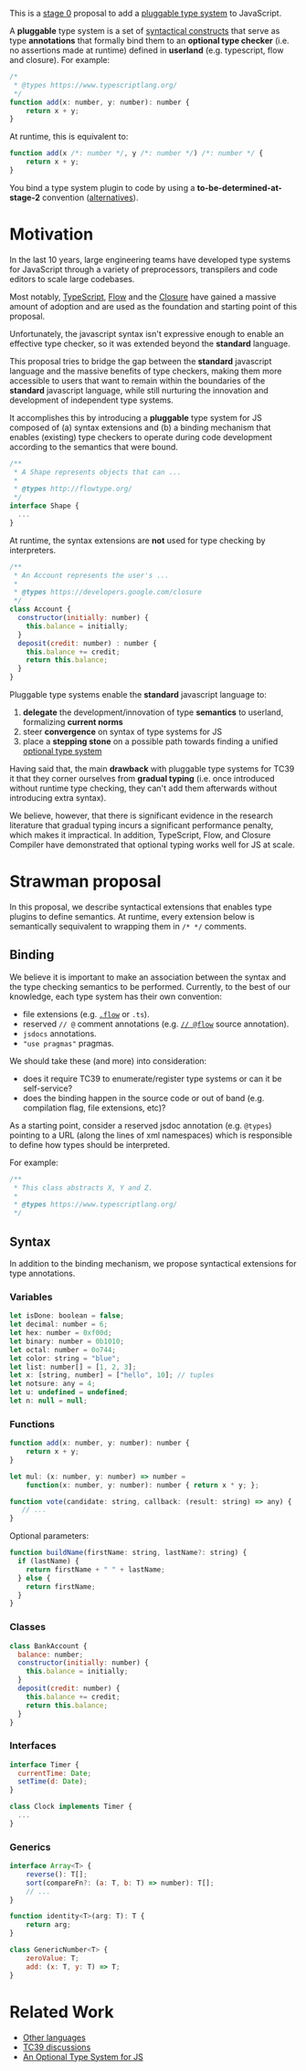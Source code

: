 This is a [stage 0](https://tc39.github.io/process-document/) proposal to add a [pluggable type system](http://bracha.org/pluggableTypesPosition.pdf) to JavaScript.

A **pluggable** type system is a set of [syntactical constructs](#syntax) that serve as type **annotations** that formally bind them to an **optional type checker** (i.e. no assertions made at runtime) defined in  **userland** (e.g. typescript, flow and closure). For example:

```javascript
/* 
 * @types https://www.typescriptlang.org/
 */
function add(x: number, y: number): number {
    return x + y;
}
```

At runtime, this is equivalent to:

```javascript
function add(x /*: number */, y /*: number */) /*: number */ {
    return x + y;
}
```

You bind a type system plugin to code by using a **to-be-determined-at-stage-2** convention ([alternatives](#binding)).

# Motivation

In the last 10 years, large engineering teams have developed type systems for JavaScript through a variety of preprocessors, transpilers and code editors to scale large codebases.

Most notably, [TypeScript](https://www.typescriptlang.org/), [Flow](http://flowtype.org/) and the [Closure](https://github.com/google/closure-compiler/wiki/Annotating-JavaScript-for-the-Closure-Compiler) have gained a massive amount of adoption and are used as the foundation and starting point of this proposal.

Unfortunately, the javascript syntax isn't expressive enough to enable an effective type checker, so it was extended beyond the **standard** language.

This proposal tries to bridge the gap between the **standard** javascript language and the massive benefits of type checkers, making them more accessible to users that want to remain within the boundaries of the **standard** javascript language, while still nurturing the innovation and development of independent type systems.

It accomplishes this by introducing a **pluggable** type system for JS composed of (a) syntax extensions and (b) a binding mechanism that enables (existing) type checkers to operate during code development according to the semantics that were bound.

```javascript
/**
 * A Shape represents objects that can ...
 *
 * @types http://flowtype.org/
 */
interface Shape {
  ...
}
```

At runtime, the syntax extensions are **not** used for type checking by interpreters.

```javascript
/**
 * An Account represents the user's ...
 *
 * @types https://developers.google.com/closure
 */
class Account {  
  constructor(initially: number) {  
    this.balance = initially;  
  }  
  deposit(credit: number) : number {  
    this.balance += credit;  
    return this.balance;  
  }  
}
```


Pluggable type systems enable the **standard** javascript language to:

1. **delegate** the development/innovation of type **semantics** to userland, formalizing **current norms**
1. steer **convergence** on syntax of type systems for JS 
1. place a **stepping stone** on a possible path towards finding a unified [optional type system](http://code.sgo.to/proposal-optional-types/)

Having said that, the main **drawback** with pluggable type systems for TC39 it that they corner ourselves from **gradual typing** (i.e. once introduced without runtime type checking, they can't add them afterwards without introducing extra syntax).

We believe, however, that there is significant evidence in the research literature that gradual typing incurs a significant performance penalty, which makes it impractical. In addition, TypeScript, Flow, and Closure Compiler have demonstrated that optional typing works well for JS at scale.

# Strawman proposal

In this proposal, we describe syntactical extensions that enables type plugins to define semantics. At runtime, every extension below is semantically sequivalent to wrapping them in ```/* */``` comments.

## Binding

We believe it is important to make an association between the syntax and the type checking semantics to be performed. Currently, to the best of our knowledge, each type system has their own convention:

* file extensions (e.g. [```.flow```](https://github.com/facebook/flow/issues/1996#issuecomment-230919868) or ```.ts```).
* reserved ```// @``` comment annotations (e.g. [```// @flow```](https://flow.org/en/docs/usage/#toc-prepare-your-code-for-flow) source annotation).
* ```jsdocs``` annotations.
* ```"use pragmas"``` pragmas.

We should take these (and more) into consideration:

* does it require TC39 to enumerate/register type systems or can it be self-service?
* does the binding happen in the source code or out of band (e.g. compilation flag, file extensions, etc)?

As a starting point, consider a reserved jsdoc annotation (e.g. ```@types```) pointing to a URL (along the lines of xml namespaces) which is responsible to define how types should be interpreted.

For example:

```javascript
/**
 * This class abstracts X, Y and Z.
 *
 * @types https://www.typescriptlang.org/
 */
```

## Syntax

In addition to the binding mechanism, we propose syntactical extensions for type annotations.

### Variables

```javascript
let isDone: boolean = false;
let decimal: number = 6;
let hex: number = 0xf00d;
let binary: number = 0b1010;
let octal: number = 0o744;
let color: string = "blue";
let list: number[] = [1, 2, 3];
let x: [string, number] = ["hello", 10]; // tuples
let notsure: any = 4;
let u: undefined = undefined;
let n: null = null;
```

### Functions

```javascript
function add(x: number, y: number): number {
    return x + y;
}

let mul: (x: number, y: number) => number =
    function(x: number, y: number): number { return x * y; };

function vote(candidate: string, callback: (result: string) => any) {  
   // ...  
}
```

Optional parameters:

```javascript
function buildName(firstName: string, lastName?: string) {
  if (lastName) {
    return firstName + " " + lastName;
  } else {
    return firstName;
  }
}
```

### Classes

```javascript
class BankAccount {  
  balance: number;  
  constructor(initially: number) {  
    this.balance = initially;  
  }  
  deposit(credit: number) {  
    this.balance += credit;  
    return this.balance;  
  }  
}
```

### Interfaces

```javascript
interface Timer {
  currentTime: Date;
  setTime(d: Date);
}

class Clock implements Timer {
  ...
}
```

### Generics

```javascript
interface Array<T> {  
    reverse(): T[];  
    sort(compareFn?: (a: T, b: T) => number): T[];  
    // ...   
}

function identity<T>(arg: T): T {
    return arg;
}

class GenericNumber<T> {
    zeroValue: T;
    add: (x: T, y: T) => T;
}
```

# Related Work

* [Other languages](http://code.sgo.to/proposal-optional-types/FAQ.html#other-languages)
* [TC39 discussions](http://code.sgo.to/proposal-optional-types/FAQ.html#tc39-discussions)
* [An Optional Type System for JS](http://code.sgo.to/proposal-optional-types/)
